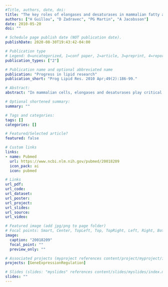 ```yaml
---
#Title, authors, date, doi:
title: "The key roles of elongases and desaturases in mammalian fatty acid metabolism: Insights from transgenic mice."
authors: ["H Guillou", "D Zadravec", "PG Martin", "A Jacobsson"]
date: 2010-05-20
doi: ""

# Schedule page publish date (NOT publication date).
publishDate: 2020-08-30T19:43:42-04:00

# Publication type
# Legend: 0=uncategorized, 1=conf paper, 2=article, 3=preprint, 4=report, 5=book, 6=book chapter, 7=thesis, 8=patent
publication_types: ["2"]

# Publication name and optional abbreviated name
publication: "Progress in lipid research"
publication_short: "Prog Lipid Res. 2010 Apr;49(2):186-99."

# Abstract:
abstract: "In mammalian cells, elongases and desaturases play critical roles in regulating the length and degree of unsaturation of fatty acids and thereby their functions and metabolic fates. In the past decade, a great deal has been learnt about these enzymes and the first part of this review summarizes our current knowledge concerning these enzymes. More recently, several transgenic mouse models lacking either an elongase (Elovl3(-/-), Elovl4(-/-), Elovl5(-/-), Elovl6(-/-)) or a desaturase (Scd-1(-/-), Scd-2(-/-), Fads2(-/-)) have been developed and the second part of this review focuses on the insights gained from studies with these mice, as well as from investigations on cell cultures."

# Optional shortened summary:
summary: ""

# Tags and categories:
tags: []
categories: []

# Featured/Selected article?
featured: false

# Custom links
links:
- name: Pubmed
  url: https://www.ncbi.nlm.nih.gov/pubmed/20018209
  icon_pack: ai
  icon: pubmed

# Links
url_pdf:
url_code:
url_dataset:
url_poster:
url_project:
url_slides:
url_source:
url_video:

# Featured image (add jpg/png to page folder)
# Focal points: Smart, Center, TopLeft, Top, TopRight, Left, Right, BottomLeft, Bottom, BottomRight
image: 
  caption: "20018209"
  focal_point: ""
  preview_only: ""

# Associated projects (myproject references content/project/myproject/index.md)
projects: [GeneExpressionRegulation]

# Slides (slides: "myslides" references content/slides/myslides/index.md)
slides: ""
---
```

